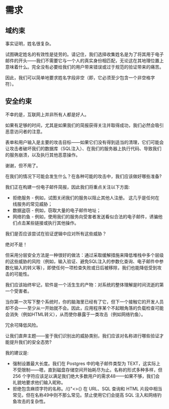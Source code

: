 # 需求

## 域约束

事实证明，姓名很复杂。

试图确定姓名的有效性是徒劳的。请记住，我们选择收集姓名是为了将其用于电子邮件的开头——我们不需要它与一个人的真实身份相匹配，无论这在其地理位置上意味着什么。完全没有必要给我们的用户带来错误或过于规范的验证带来的痛苦。

因此，我们可以简单地要求姓名字段非空（即，它必须至少包含一个非空格字符）。

## 安全约束

不幸的是，互联网上并非所有人都是好人。

如果有足够的时间，尤其是如果我们的简报获得关注并取得成功，我们必然会吸引恶意访问者的注意。

表单和用户输入是主要的攻击目标——如果它们没有得到适当的清理，它们可能会让攻击者破坏我们的数据库（SQL注入）、在我们的服务器上执行代码、导致我们的服务崩溃，以及执行其他恶意操作。

谢谢，但不用了。

在我们的情况下可能会发生什么？在各种可能的攻击中，我们应该做好哪些准备?

我们正在构建一份电子邮件简报，因此我们将重点关注以下方面:

- 拒绝服务 - 例如，试图关闭我们的服务以阻止其他人注册。
这几乎是任何在线服务的常见威胁；
- 数据盗窃 - 例如，窃取大量的电子邮件地址；
- 网络钓鱼 - 例如，使用我们的服务向受害者发送看似合法的电子邮件，诱骗他们点击某些链接或执行其他操作。

我们是否应该尝试在验证逻辑中应对所有这些威胁？

绝对不是！

但采用分层安全方法是一种很好的做法：通过采取缓解措施来降低堆栈中多个层级的这些威胁的风险（例如，输入验证、避免SQL注入的参数化查询、电子邮件中参数化输入的转义等），即使任何一项检查失败或日后被移除，我们也能降低受到攻击的可能性。

我们应该始终牢记，软件是一个活生生的产物：对系统的整体理解是时间流逝的第一个受害者。

当你第一次写下整个系统时，你的脑海里已经有了它，但下一个接触它的开发人员却不会——至少从一开始就不会。因此，应用程序某个不起眼角落的负载检查可能会消失（例如HTML转义），从而使你暴露于一类攻击（例如网络钓鱼）。

冗余可降低风险。

让我们直奔主题——鉴于我们识别出的威胁类别，我们应该对名称进行哪些验证才能提升我们的安全态势?

我的建议是:

- 强制设置最大长度。我们在 Postgres 中的电子邮件类型为 TEXT，这实际上不受限制——嗯，直到磁盘存储空间开始耗尽为止。名称的形式多种多样，但 256 个字符应该足以满足我们绝大多数用户的需求48——如果不够，我们会礼貌地要求他们输入昵称。
- 拒绝包含麻烦字符的名称。/()"<>\{} 在 URL、SQL 查询和 HTML 片段中相当常见，但在名称49中则不那么常见。禁止使用它们会提高 SQL 注入和网络钓鱼攻击的复杂性。
